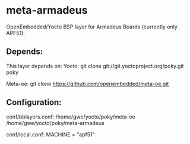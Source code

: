 meta-armadeus
=============

OpenEmbedded/Yocto BSP layer for Armadeus Boards (currently only APF51).

Depends:
--------

This layer depends on:
Yocto:
	git clone git://git.yoctoproject.org/poky.git poky

Meta-oe:
	git clone https://github.com/openembedded/meta-oe.git

Configuration:
--------------
conf/bblayers.conf:
/home/gwe/yocto/poky/meta-oe 
/home/gwe/yocto/poky/meta-armadeus

conf/local.conf: MACHINE = "apf51"

